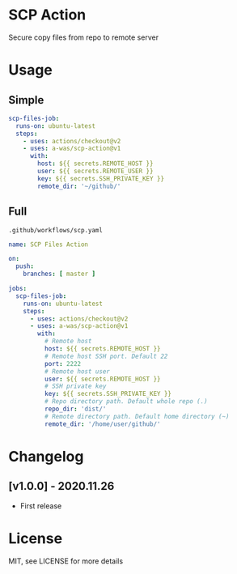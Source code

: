 # SCP Action

Secure copy files from repo to remote server

# Usage

## Simple

```yaml
scp-files-job:
  runs-on: ubuntu-latest
  steps:
    - uses: actions/checkout@v2
    - uses: a-was/scp-action@v1
      with:
        host: ${{ secrets.REMOTE_HOST }}
        user: ${{ secrets.REMOTE_USER }}
        key: ${{ secrets.SSH_PRIVATE_KEY }}
        remote_dir: '~/github/'
```

## Full

`.github/workflows/scp.yaml`

```yaml
name: SCP Files Action

on:
  push:
    branches: [ master ]

jobs:
  scp-files-job:
    runs-on: ubuntu-latest
    steps:
      - uses: actions/checkout@v2
      - uses: a-was/scp-action@v1
        with:
          # Remote host
          host: ${{ secrets.REMOTE_HOST }}
          # Remote host SSH port. Default 22
          port: 2222
          # Remote host user
          user: ${{ secrets.REMOTE_HOST }}
          # SSH private key
          key: ${{ secrets.SSH_PRIVATE_KEY }}
          # Repo directory path. Default whole repo (.)
          repo_dir: 'dist/'
          # Remote directory path. Default home directory (~)
          remote_dir: '/home/user/github/'
```

# Changelog

## [v1.0.0] - 2020.11.26
- First release

# License

MIT, see LICENSE for more details
